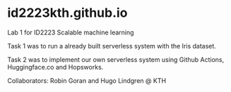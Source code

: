 # id2223kth.github.io

Lab 1 for ID2223 Scalable machine learning

Task 1 was to run a already built serverless system with the Iris dataset. 

Task 2 was to implement our own serverless system using Github Actions, Huggingface.co and Hopsworks. 

Collaborators: Robin Goran and Hugo Lindgren @ KTH
